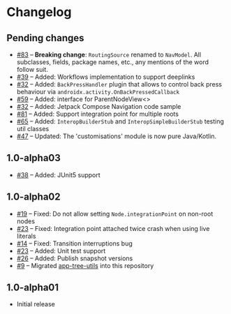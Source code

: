 # Changelog

## Pending changes

- [#83](https://github.com/bumble-tech/appyx/issues/83) – **Breaking change**: `RoutingSource` renamed to `NavModel`. All subclasses, fields, package names, etc., any mentions of the word follow suit.
- [#39](https://github.com/bumble-tech/appyx/pull/39) – Added: Workflows implementation to support deeplinks
- [#32](https://github.com/bumble-tech/appyx/pull/32) – Added: `BackPressHandler` plugin that allows to control back press behaviour via `androidx.activity.OnBackPressedCallback`
- [#59](https://github.com/bumble-tech/appyx/issues/59) – Added: interface for ParentNodeView<>
- [#32](https://github.com/bumble-tech/appyx/issues/69) – Added: Jetpack Compose Navigation code sample
- [#81](https://github.com/bumble-tech/appyx/issues/81) – Added: Support integration point for multiple roots
- [#65](https://github.com/bumble-tech/appyx/pull/65) – Added: `InteropBuilderStub` and `InteropSimpleBuilderStub` testing util classes
- [#47](https://github.com/bumble-tech/appyx/issues/47) – Updated: The 'customisations' module is now pure Java/Kotlin.


## 1.0-alpha03

- [#38](https://github.com/bumble-tech/appyx/pull/38) – Added: JUnit5 support


## 1.0-alpha02

- [#19](https://github.com/bumble-tech/appyx/pull/19) – Fixed: Do not allow setting `Node.integrationPoint` on non-root nodes
- [#23](https://github.com/bumble-tech/appyx/pull/21) – Fixed: Integration point attached twice crash when using live literals
- [#14](https://github.com/bumble-tech/appyx/issues/14) – Fixed: Transition interruptions bug
- [#23](https://github.com/bumble-tech/appyx/pull/23) – Added: Unit test support
- [#26](https://github.com/bumble-tech/appyx/issues/26) – Added: Publish snapshot versions
- [#9](https://github.com/bumble-tech/appyx/pull/9) – Migrated [app-tree-utils](https://github.com/badoo/app-tree-utils) into this repository


## 1.0-alpha01

- Initial release
